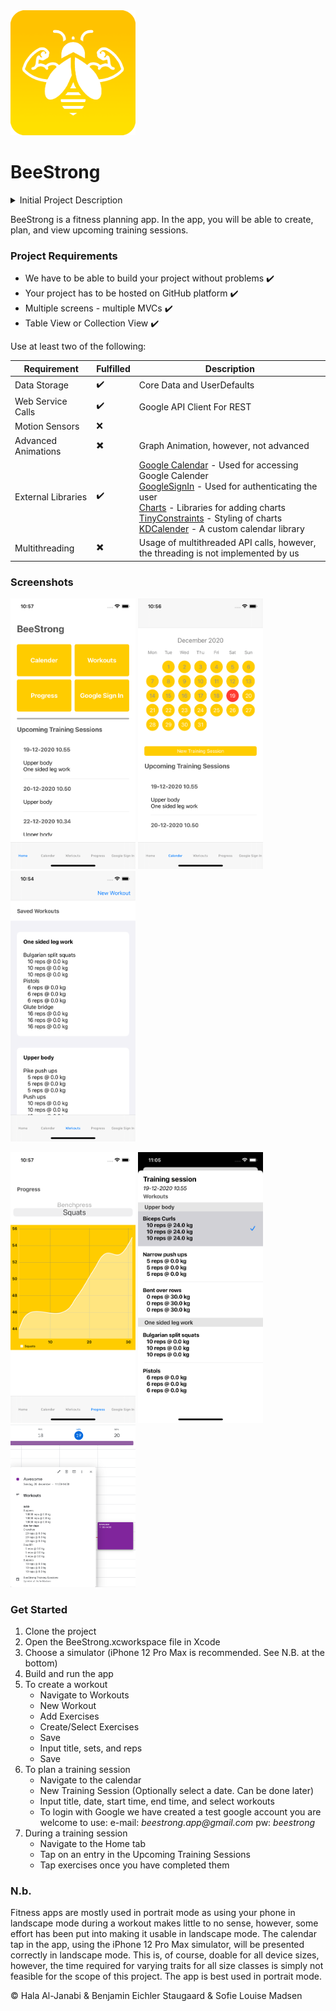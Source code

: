 <img src="BeeStrong/BeeStrong/Supporting files/Assets.xcassets/logo.imageset/logo.png" alt="logo" width="200"/>

# BeeStrong 

<details>
  <summary>Initial Project Description</summary>
  
Our idea is a fitness planning app. The user should be able to plan workouts for the future. The app should be able to save planned workouts in a database. The future workouts should be presented in a CollectionView. The user should be able to create calendar events that include the workout. These events should be created using calls to the Google Calendar API or a similar web service or external library. This depends on, which is the best solution. Google Calendar API supports both options.

This means that we use these two mandatory technologies as a minimum. Of course, we hope to implement more:

* Data storage 
* Web service calls 
  
</details>

BeeStrong is a fitness planning app. In the app, you will be able to create, plan, and view upcoming training sessions. 

### Project Requirements

* We have to be able to build your project without problems :heavy_check_mark:
* Your project has to be hosted on GitHub platform :heavy_check_mark:
* Multiple screens - multiple MVCs :heavy_check_mark:
* Table View or Collection View :heavy_check_mark:

Use at least two of the following:

| **Requirement**     | **Fulfilled**            | **Description**                                                                              |
|---------------------|--------------------------|----------------------------------------------------------------------------------------------|
| Data Storage        | :heavy_check_mark:       | Core Data and UserDefaults                                                                   |
| Web Service Calls   | :heavy_check_mark:       | Google API Client For REST                                                                   |
| Motion Sensors      | :x:                      |                                                                                              |
| Advanced Animations | :heavy_multiplication_x: | Graph Animation, however, not advanced                                                       |
| External Libraries  | :heavy_check_mark:       | [Google Calendar]() - Used for accessing Google Calender<br>[GoogleSignIn]() - Used for authenticating the user<br>[Charts](https://cocoapods.org/pods/Charts) - Libraries for adding charts<br>[TinyConstraints](https://cocoapods.org/pods/TinyConstraints) - Styling of charts<br>[KDCalender](https://cocoapods.org/pods/KDCalendar) - A custom calendar library |
| Multithreading      | :heavy_multiplication_x: | Usage of multithreaded API calls, however, the threading is not implemented by us            |

### Screenshots

<p float="left">
<img src="Screenshots/Home.png" width="200"/>
<img src="Screenshots/Calendar.png" width="200"/>
<img src="Screenshots/SavedWorkouts.png" width="200"/>
</p>

<p float="left">
<img src="Screenshots/Progress.png" width="200"/>
<img src="Screenshots/MarkFinishedExercises.png" width="200"/>
<img src="Screenshots/GoogleCalendarEntry.png" width="200"/>
</p>

### Get Started
1. Clone the project
2. Open the BeeStrong.xcworkspace file in Xcode
3. Choose a simulator (iPhone 12 Pro Max is recommended. See N.B. at the bottom)
4. Build and run the app
5. To create a workout
    * Navigate to Workouts
    * New Workout
    * Add Exercises
    * Create/Select Exercises
    * Save
    * Input title, sets, and reps
    * Save
6. To plan a training session
    * Navigate to the calendar
    * New Training Session (Optionally select a date. Can be done later)
    * Input title, date, start time, end time, and select workouts
    * To login with Google we have created a test google account you are welcome to use: e-mail: _beestrong.app@gmail.com_ pw: _beestrong_
7. During a training session
    * Navigate to the Home tab
    * Tap on an entry in the Upcoming Training Sessions
    * Tap exercises once you have completed them

### N.b.
Fitness apps are mostly used in portrait mode as using your phone in landscape mode during a workout makes little to no sense, however, some effort has been put into making it usable in landscape mode. The calendar tap in the app, using the iPhone 12 Pro Max simulator, will be presented correctly in landscape mode. This is, of course, doable for all device sizes, however, the time required for varying traits for all size classes is simply not feasible for the scope of this project. The app is best used in portrait mode.


© Hala Al-Janabi & Benjamin Eichler Staugaard & Sofie Louise Madsen
